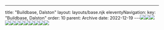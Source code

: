 ---
title: "Buildbase, Dalston"
layout: layouts/base.njk
eleventyNavigation:
  key: "Buildbase, Dalston"
  order: 10
  parent: Archive
date: 2022-12-19
---![](https://s3.eu-west-1.amazonaws.com/jessicaakerman.com/JAkerman-Buildbase-Shed-Colour-web.jpg)![](https://s3.eu-west-1.amazonaws.com/jessicaakerman.com/JAkerman-Buildbase-Shed.jpg)![](https://s3.eu-west-1.amazonaws.com/jessicaakerman.com/JAkerman-Buildbase-Vince-and-Glen-web.jpg)![](https://s3.eu-west-1.amazonaws.com/jessicaakerman.com/JAkerman-Buildbase-bricks-web.jpg)![](https://s3.eu-west-1.amazonaws.com/jessicaakerman.com/JAkerman-Buildbase-Truck-arm-wax-web.jpg)![](https://s3.eu-west-1.amazonaws.com/jessicaakerman.com/JAkerman-Buildbase-Truck-arm-web.jpg)![](https://s3.eu-west-1.amazonaws.com/jessicaakerman.com/JAkerman-Buildbase-sandbags-looking-out-to-Crossway-web.jpg)![](https://s3.eu-west-1.amazonaws.com/jessicaakerman.com/JAkerman-Buildbase-yard.jpg)![](https://s3.eu-west-1.amazonaws.com/jessicaakerman.com/1-Truck-busy-yard.jpg)![](https://s3.eu-west-1.amazonaws.com/jessicaakerman.com/12-BB+watercolour.jpg)![](https://s3.eu-west-1.amazonaws.com/jessicaakerman.com/image-asset.jpeg/img.jpg)![](https://s3.eu-west-1.amazonaws.com/jessicaakerman.com/image-asset.jpeg/img.jpg)
